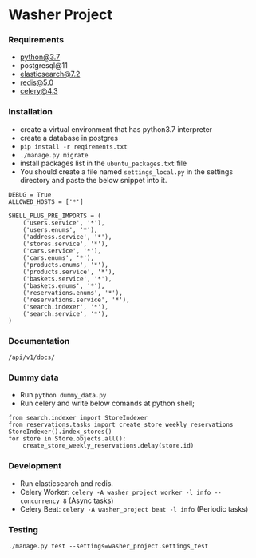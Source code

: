 # Washer Project
### Requirements
- python@3.7
- postgresql@11
- elasticsearch@7.2
- redis@5.0
- celery@4.3
### Installation
- create a virtual environment that has python3.7 interpreter
- create a database in postgres
- `pip install -r reqirements.txt`
- `./manage.py migrate`
- install packages list in the `ubuntu_packages.txt` file
- You should create a file named `settings_local.py` in the settings directory and paste the below snippet into it.
```
DEBUG = True
ALLOWED_HOSTS = ['*']

SHELL_PLUS_PRE_IMPORTS = (
    ('users.service', '*'),
    ('users.enums', '*'),
    ('address.service', '*'),
    ('stores.service', '*'),
    ('cars.service', '*'),
    ('cars.enums', '*'),
    ('products.enums', '*'),
    ('products.service', '*'),
    ('baskets.service', '*'),
    ('baskets.enums', '*'),
    ('reservations.enums', '*'),
    ('reservations.service', '*'),
    ('search.indexer', '*'),
    ('search.service', '*'),
)
``` 
### Documentation
`/api/v1/docs/`
### Dummy data
- Run `python dummy_data.py`
- Run celery and write below comands at python shell; 
```
from search.indexer import StoreIndexer
from reservations.tasks import create_store_weekly_reservations
StoreIndexer().index_stores()
for store in Store.objects.all():
    create_store_weekly_reservations.delay(store.id)
``` 

### Development
- Run elasticsearch and redis.
- Celery Worker: `celery -A washer_project worker -l info --concurrency 8` (Async tasks)
- Celery Beat: `celery -A washer_project beat -l info` (Periodic tasks)

### Testing
`./manage.py test --settings=washer_project.settings_test`